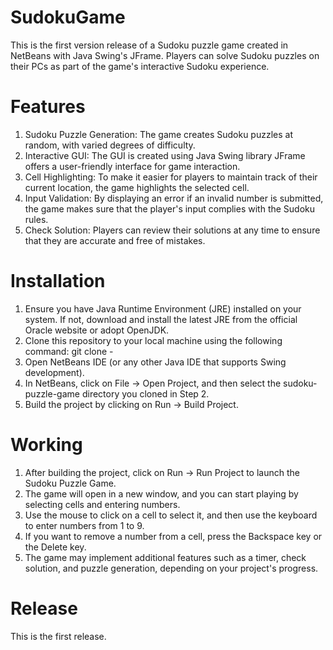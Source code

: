 # SudokuGame
This is the first version release of a Sudoku puzzle game created in NetBeans with Java Swing's JFrame. Players can solve Sudoku puzzles on their PCs as part of the game's interactive Sudoku experience.

# Features
1. Sudoku Puzzle Generation: The game creates Sudoku puzzles at random, with varied degrees of difficulty.
2. Interactive GUI: The GUI is created using Java Swing library JFrame offers a user-friendly interface for game interaction.
3. Cell Highlighting: To make it easier for players to maintain track of their current location, the game highlights the selected cell.
4. Input Validation: By displaying an error if an invalid number is submitted, the game makes sure that the player's input complies with the Sudoku rules.
5. Check Solution: Players can review their solutions at any time to ensure that they are accurate and free of mistakes.

# Installation
1. Ensure you have Java Runtime Environment (JRE) installed on your system. If not, download and install the latest JRE from the official Oracle website or adopt OpenJDK.
2. Clone this repository to your local machine using the following command:
                 git clone - 
3. Open NetBeans IDE (or any other Java IDE that supports Swing development).
4. In NetBeans, click on File -> Open Project, and then select the sudoku-puzzle-game directory you cloned in Step 2.
5. Build the project by clicking on Run -> Build Project.

# Working
1. After building the project, click on Run -> Run Project to launch the Sudoku Puzzle Game.
2. The game will open in a new window, and you can start playing by selecting cells and entering numbers.
3. Use the mouse to click on a cell to select it, and then use the keyboard to enter numbers from 1 to 9.
4. If you want to remove a number from a cell, press the Backspace key or the Delete key.
5. The game may implement additional features such as a timer, check solution, and puzzle generation, depending on your project's progress.

# Release 
This is the first release.

 
